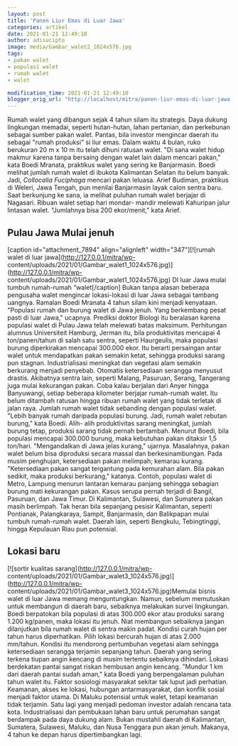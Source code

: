```yaml
---
layout: post
title: 'Panen Liur Emas di Luar Jawa'
categories: artikel
date: 2021-01-21 12:49:10
author: adisucipto
image: media/Gambar_walet2_1024x576.jpg
tags:
- pakan walet
- populasi walet
- rumah walet
- walet

modification_time: 2021-01-21 12:49:10
blogger_orig_url: "http://localhost/mitra/panen-liur-emas-di-luar-jawa.html"
---
```


Rumah walet yang dibangun sejak 4 tahun silam itu strategis. Daya dukung
lingkungan memadai, seperti hutan-hutan, lahan pertanian, dan perkebunan
sebagai sumber pakan walet. Pantas, bila investor mengincar daerah itu sebagai
"rumah produksi" si liur emas. Dalam waktu 4 bulan, ruko berukuran 20 m x 10 m
itu telah dihuni ratusan walet. "Di sana walet hidup makmur karena tanpa
bersaing dengan walet lain dalam mencari pakan," kata Boedi Mranata, praktikus
walet yang sering ke Banjarmasin. Boedi melihat jumlah rumah walet di ibukota
Kalimantan Selatan itu belum banyak. Jadi, _Collocalia Fuciphaga_ mencari
pakan leluasa. Arief Budiman, praktikus di Weleri, Jawa Tengah, pun menilai
Banjarmasin layak calon sentra baru. Saat berkunjung ke sana, ia melihat
puluhan rumah walet berjajar di Nagasari. Ribuan walet setiap hari mondar-
mandir melewati Kahuripan jalur lintasan walet. "Jumlahnya bisa 200
ekor/menit," kata Arief.

## Pulau Jawa Mulai jenuh

[caption id="attachment_7894" align="alignleft" width="347"][![rumah walet di
luar jawa](http://127.0.0.1/mitra/wp-
content/uploads/2021/01/Gambar_walet1_1024x576.jpg)](http://127.0.0.1/mitra/wp-
content/uploads/2021/01/Gambar_walet1_1024x576.jpg) DI luar Jawa mulai tumbuh
rumah-rumah “walet[/caption] Bukan tanpa alasan beberapa pengusaha walet
mengincar lokasi-lokasi di luar Jawa sebagai tambang uangnya. Ramalan Boedi
Mranata 4 tahun silam kini menjadi kenyataan. "Populasi rumah dan burung walet
di Jawa jenuh. Yang berkembang pesat pasti di luar Jawa," ucapnya. Prediksi
doktor Biologi itu beralasan karena populasi walet di Pulau Jawa telah
melewati batas maksimum. Perhitungan alumnus Universiteit Hamburg, Jerman itu,
bila produktivitas mencapai 4 ton/panen/tahun di salah satu sentra, seperti
Haurgeulis, maka populasi burung diperkirakan mencapai 300.000 ekor. Itu
berarti persaingan antar walet untuk mendapatkan pakan semakin ketat, sehingga
produksi sarang pun stagnan. Industrialisasi meningkat dan vegetasi alam
semakin berkurang menjadi penyebab. Otomatis ketersediaan serangga menyusut
drastis. Akibatnya sentra lain, seperti Malang, Pasuruan, Serang, Tangerang
juga mulai kekurangan pakan. Coba kalau berjalan dari Anyer hingga Banyuwangi,
setiap beberapa kilometer berjajar rumah-rumah walet. Itu belum ditambah
ratusan hingga ribuan rumah walet yang tidak terletak di jalan raya. Jumlah
rumah walet tidak sebanding dengan populasi walet. "Lebih banyak rumah
daripada populasi burung. Jadi, rumah walet rebutan burung," kata Boedi. Alih-
alih produktivitas sarang meningkat, jumlah burung tetap, produksi sarang
tidak pernah bertambah. Menurut Boedi, bila populasi mencapai 300.000 burung,
maka kebutuhan pakan ditaksir 1,5 ton/hari. "Mengandalkan di Jawa jelas
kurang," ujarnya. Masalahnya, pakan walet belum bisa diproduksi secara massal
dan berkesinambungan. Pada musim penghujan, ketersediaan pakan melimpah;
kemarau kurang. "Ketersediaan pakan sangat tergantung pada kemurahan alam.
Bila pakan sedikit, maka produksi berkurang," katanya. Contoh, populasi walet
di Metro, Lampung menurun lantaran kemarau panjang sehingga sebagian burung
mati kekurangan pakan. Kasus serupa pernah terjadi di Bangil, Pasuruan, dan
Jawa Timur. Di Kalimantan, Sulawesi, dan Sumatera pakan masih berlimpah. Tak
heran bila sepanjang pesisir Kalimantan, seperti Pontianak, Palangkaraya,
Sampit, Banjarmasin, dan Balikpapan mulai tumbuh rumah-rumah walet. Daerah
lain, seperti Bengkulu, Tebingtinggi, hingga Kepulauan Riau pun potensial.

## Lokasi baru

[![sortir kualitas sarang](http://127.0.0.1/mitra/wp-
content/uploads/2021/01/Gambar_walet3_1024x576.jpg)](http://127.0.0.1/mitra/wp-
content/uploads/2021/01/Gambar_walet3_1024x576.jpg)Memulai bisnis walet di
luar Jawa memang menguntungkan. Namun, sebelum memutuskan untuk membangun di
daerah baru, sebaiknya melakukan survei lingkungan. Boedi berpatokan bila
populasi di atas 300.000 ekor atau produksi sarang 1.200 kg/panen, maka lokasi
itu jenuh. Niat membangun sebaiknya jangan dilanjutkan bila rumah walet di
sentra makin padat. Kondisi curah hujan per tahun harus diperhatikan. Pilih
lokasi bercurah hujan di atas 2.000 mm/tahun. Kondisi itu mendorong
pertumbuhan vegetasi alam sehingga ketersediaan serangga terjamin sepanjang
tahun. Daerah yang sering terkena tiupan angin kencang di musim tertentu
sebaiknya dihindari. Lokasi berdekatan pantai sangat riskan hembusan angin
kencang. "Mundur 1 km dari daerah pantai sudah aman," kata Boedi yang
berpengalaman puluhan tahun walet itu. Faktor sosiologi masyarakat sekitar tak
luput jadi perhatian. Keamanan, akses ke lokasi, hubungan antarmasyarakat, dan
konflik sosial menjadi faktor utama. Di Maluku potensial untuk walet, tetapi
keamanan tidak terjamin. Satu lagi yang menjadi pedoman investor adalah
rencana tata kota. Industrialisasi dan pembukaan lahan baru untuk perumahan
sangat berdampak pada daya dukung alam. Bukan mustahil daerah di Kalimantan,
Sumatera, Sulawesi, Maluku, dan Nusa Tenggara pun akan jenuh. Makanya, 4 tahun
ke depan harus dipertimbangkan lagi.


